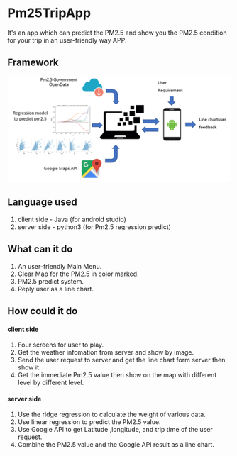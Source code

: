 # Pm25TripApp
It's an app which can predict the PM2.5 and show you the PM2.5 condition for your trip in an user-friendly way APP.

## Framework
![image](https://github.com/F74046501/Pm25TripApp/blob/master/framework.png)

## Language used
1. client side - Java (for android studio)
2. server side - python3 (for Pm2.5 regression predict)

## What can it do
1. An user-friendly Main Menu.
2. Clear Map for the PM2.5 in color marked.
3. PM2.5 predict system.
4. Reply user as a line chart.

## How could it do
#### client side
1. Four screens for user to play.
2. Get the weather infomation from server and show by image.
3. Send the user request to server and get the line chart form server then show it.
4. Get the immediate Pm2.5 value then show on the map with different level by different level.

#### server side
1. Use the ridge regression to calculate the weight of various data.
2. Use linear regression to predict the PM2.5 value.
3. Use Google API to get Latitude ,longitude, and trip time of the user request.
4. Combine the PM2.5 value and the Google API result as a line chart.
